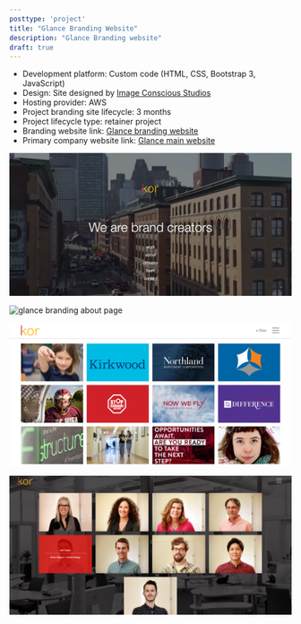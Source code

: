 ```yaml
---
posttype: 'project'
title: "Glance Branding Website"
description: "Glance Branding website"
draft: true
---
```


- Development platform: Custom code (HTML, CSS, Bootstrap 3, JavaScript) 
- Design: Site designed by [Image Conscious Studios](https://www.icscreative.com/)    
- Hosting provider: AWS  
- Project branding site lifecycle: 3 months
- Project lifecycle type: retainer project
- Branding website link: [Glance branding website](https://brand.glance.net/)  
- Primary company website link: [Glance main website](https://ww2.glance.net/)   

![glance branding homepage](../../../assets/portfolio/kor/feature/kor/full-kor-homepage.png)

![glance branding about page](../../../assets/portfolio/kor/feature/kor/full-kor-aboutpage.png)

![glance branding work page](../../../assets/portfolio/kor/feature/kor/full-kor-workpage.png)

![glance branding team page](../../../assets/portfolio/kor/feature/kor/full-kor-teampage.png)